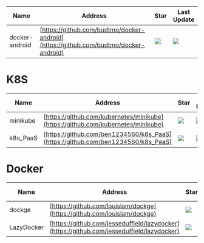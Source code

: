 Name| Address | Star| Last Update
-|-|-|-|
docker-android|[https://github.com/budtmo/docker-android](https://github.com/budtmo/docker-android)|<img src="https://img.shields.io/github/stars/budtmo/docker-android?style=for-the-badge" />|<img src="https://img.shields.io/github/last-commit/budtmo/docker-android?style=for-the-badge" />

# K8S
Name| Address | Star| Last Update
-|-|-|-|
minikube|[https://github.com/kubernetes/minikube](https://github.com/kubernetes/minikube)|<img src="https://img.shields.io/github/stars/kubernetes/minikube?style=for-the-badge" />|<img src="https://img.shields.io/github/last-commit/kubernetes/minikube?style=for-the-badge" />
k8s_PaaS|[https://github.com/ben1234560/k8s_PaaS](https://github.com/ben1234560/k8s_PaaS)|<img src="https://img.shields.io/github/stars/ben1234560/k8s_PaaS?style=for-the-badge" />|<img src="https://img.shields.io/github/last-commit/ben1234560/k8s_PaaS?style=for-the-badge" />

# Docker
Name| Address | Star| Last Update
-|-|-|-|
dockge|[https://github.com/louislam/dockge](https://github.com/louislam/dockge)|<img src="https://img.shields.io/github/stars/louislam/dockge?style=for-the-badge" />|<img src="https://img.shields.io/github/last-commit/louislam/dockge?style=for-the-badge" />
LazyDocker|[https://github.com/jesseduffield/lazydocker](https://github.com/jesseduffield/lazydocker)|<img src="https://img.shields.io/github/stars/jesseduffield/lazydocker?style=for-the-badge" />|<img src="https://img.shields.io/github/last-commit/jesseduffield/lazydocker?style=for-the-badge" />
